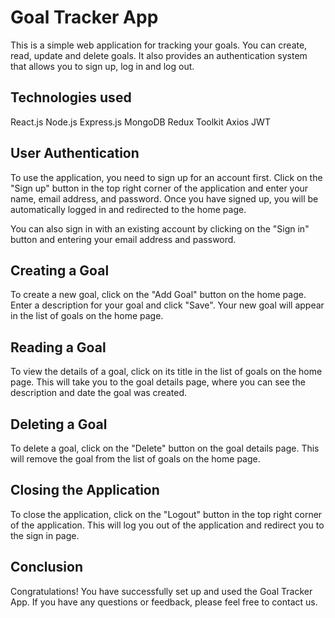 # Goal Tracker App

This is a simple web application for tracking your goals. You can create, read, update and delete goals. It also provides an authentication system that allows you to sign up, log in and log out.

## Technologies used

React.js
Node.js
Express.js
MongoDB
Redux Toolkit
Axios
JWT

## User Authentication

To use the application, you need to sign up for an account first. Click on the "Sign up" button in the top right corner of the application and enter your name, email address, and password. Once you have signed up, you will be automatically logged in and redirected to the home page.

You can also sign in with an existing account by clicking on the "Sign in" button and entering your email address and password.

## Creating a Goal

To create a new goal, click on the "Add Goal" button on the home page. Enter a description for your goal and click "Save". Your new goal will appear in the list of goals on the home page.

## Reading a Goal

To view the details of a goal, click on its title in the list of goals on the home page. This will take you to the goal details page, where you can see the description and date the goal was created.

## Deleting a Goal

To delete a goal, click on the "Delete" button on the goal details page. This will remove the goal from the list of goals on the home page.

## Closing the Application

To close the application, click on the "Logout" button in the top right corner of the application. This will log you out of the application and redirect you to the sign in page.

## Conclusion

Congratulations! You have successfully set up and used the Goal Tracker App. If you have any questions or feedback, please feel free to contact us.
